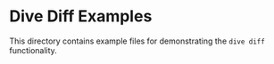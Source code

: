 # Dive Diff Examples

This directory contains example files for demonstrating the `dive diff` functionality.
